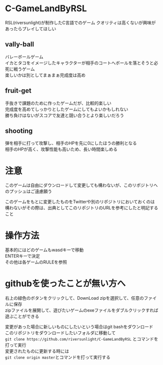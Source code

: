 # C-GameLandByRSL
RSL(riversunlight)が制作したC言語でのゲーム
クオリティは高くないが興味があったらプレイしてほしい

## vally-ball
バレーボールゲーム  
イカとタコをイメージしたキャラクターが相手のコートへボールを落とそうと必死に戦うゲーム  
楽しいかは別としてまぁまぁ完成度は高め

##  fruit-get
手抜きで課題のために作ったゲームだが、比較的楽しい  
完成度を高めてしっかりとしたゲームにしてもよいかもしれない  
勝ち負けはないがスコアで友達と競い合うとより楽しいだろう

## shooting
弾を相手に打って攻撃し、相手のHPを先に0にしたほうの勝利となる  
相手のHPが高く、攻撃性能も高いため、長い時間楽しめる

# 注意
このゲームは自由にダウンロードして変更しても構わないが、このリポジトリへのプッシュはご遠慮願う  

このゲームをもとに変更したものをTwitterや別のリポジトリにおいておくのは構わないがその際は、出典としてこのリポジトリのURLを参考にしたと明記すること

# 操作方法
基本的にはどのゲームもwasdキーで移動  
ENTERキーで決定  
その他は各ゲームのRULEを参照

# githubを使ったことが無い方へ
右上の緑色のボタンをクリックして、DownLoad zipを選択して、任意のファイルに保存  
zipファイルを展開して、遊びたいゲームのexeファイルをダブルクリックすれば遊ぶことができる

変更があった場合に新しいものにしたいという場合はgit bashをダウンロード  
このリポジトリをダウンロードしたいフォルダに移動して  
`git clone https://github.com/riversunlight/C-GameLandByRSL`
とコマンドを打って実行  
変更されたものに更新する時には  
`git clone origin master`とコマンドを打って実行する


